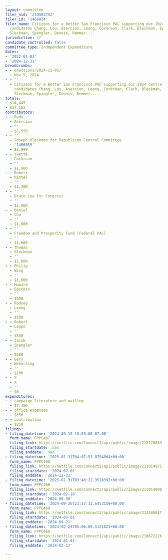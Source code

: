 ```yaml
---
layout: committee
filer_nid: '210583742'
filer_id: '1466834'
filer_name: Citizens for a Better San Francisco PAC supporting our 2024 Central Committee
  candidates Chang, Lou, Asercion, Leong, Corkrean, Clark, Bleckman, Epstein, Wing,
  Sleckman, Spangler, Dennis, Remmer....
jurisdiction: sf
candidate_controlled: false
committee_type: Independent Expenditure
dates:
- '2022-01-01'
- '2024-12-31'
breadcrumbs:
- - elections/2024-11-05/
  - Nov 5, 2024
- - ''
  - Citizens for a Better San Francisco PAC supporting our 2024 Central Committee
    candidates Chang, Lou, Asercion, Leong, Corkrean, Clark, Bleckman, Epstein, Wing,
    Sleckman, Spangler, Dennis, Remmer....
totals:
- $14,445
- $14,162
contributors:
- - Rudy
  - Asercion
  - ''
  - $1,999
- - ''
  - Joseph Bleckman for Republican Central Committee
  - '1466059'
  - $1,999
- - Yvette
  - Corkrean
  - ''
  - $1,900
- - Robert
  - Rintel
  - ''
  - $1,300
- - ''
  - Bruce Lou for Congress
  - ''
  - $1,000
- - Daniel
  - Chu
  - ''
  - $1,000
- - ''
  - Freedom and Prosperity Fund (Federal PAC)
  - ''
  - $1,000
- - Thomas
  - Sleckman
  - ''
  - $1,000
- - Philip
  - Wing
  - ''
  - $1,000
- - Howard
  - Epstein
  - ''
  - $500
- - Rodney
  - Leong
  - ''
  - $500
- - Robert
  - Leppo
  - ''
  - $500
- - Jacob
  - Spangler
  - ''
  - $500
- - Gary
  - Weberling
  - ''
  - $100
- - X
  - X
  - ''
  - $0
expenditures:
- - campaign literature and mailing
  - $7,406
- - office expenses
  - $350
- - contribution
  - $250
filings:
- filing_datetime: '2024-09-19 19:59:08-07:00'
  form_name: FPPC497
  filing_link: https://netfile.com/Connect2/api/public/image/212120839
  filing_startdate: .nan
  filing_enddate: .nan
- filing_datetime: '2025-01-31T04:07:51.8794864+00:00'
  form_name: FPPC460
  filing_link: https://netfile.com/Connect2/api/public/image/213014975
  filing_startdate: '2024-07-01'
  filing_enddate: '2024-12-31'
- filing_datetime: '2025-01-31T03:48:22.3518392+00:00'
  form_name: FPPC460
  filing_link: https://netfile.com/Connect2/api/public/image/213014800
  filing_startdate: '2024-02-18'
  filing_enddate: '2024-06-30'
- filing_datetime: '2024-09-26T21:17:32.6453159+00:00'
  form_name: FPPC460
  filing_link: https://netfile.com/Connect2/api/public/image/212180017
  filing_startdate: '2024-07-01'
  filing_enddate: '2024-09-21'
- filing_datetime: '2024-02-24T05:06:09.5121021+00:00'
  form_name: FPPC460
  filing_link: https://netfile.com/Connect2/api/public/image/210672226
  filing_startdate: '2024-01-01'
  filing_enddate: '2024-02-17'

---
```

